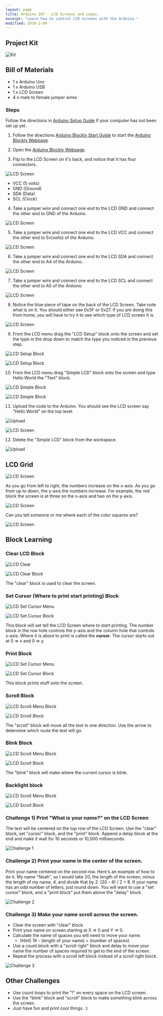 ```yaml
---
layout: page
title: Arduino 107 - LCD Screens and Loops.
excerpt: "Learn how to control LCD screens with the Arduino."
modified: 2018-2-09
---
```

## Project Kit

![Kit](/images/arduino-block/lesson-7/kit.jpg) 

## Bill of Materials

- 1 x Arduino Uno
- 1 x Arduino USB
- 1 x LCD Screen
- 4 x male to female jumper wires 

### Steps

Follow the directions in [Arduino Setup Guide](/arduino-setup) if your computer has not been set up yet.  

1) Follow the directions [Arduino Blockly Start Guide](/arduino-blockly-start) to start the [Arduino Blockly Webpage](http://localhost:3000).
 
2) Open the [Arduino Blockly Webpage](http://localhost:3000).

3) Flip to the LCD Screen on it's back, and notice that it has four connectors. 

![LCD Screen](/images/arduino-block/lesson-7/step3.jpg) 

- VCC (5 volts)
- GND (Ground)
- SDA (Data)
- SCL (Clock) 

4) Take a jumper wire and connect one end to the LCD GND and connect the other end to GND of the Arduino.

![LCD Screen](/images/arduino-block/lesson-7/step4.jpg) 

5) Take a jumper wire and connect one end to the LCD VCC and connect the other end to 5v(volts) of the Arduino.

![LCD Screen](/images/arduino-block/lesson-7/step5.jpg) 

6) Take a jumper wire and connect one end to the LCD SDA and connect the other end to A4 of the Arduino.

![LCD Screen](/images/arduino-block/lesson-7/step6.jpg) 

7) Take a jumper wire and connect one end to the LCD SCL and connect the other end to A5 of the Arduino.

![LCD Screen](/images/arduino-block/lesson-7/step7.jpg) 

8) Notice the blue piece of tape on the back of the LCD Screen.  Take note what is on it.  You should either see 0x3F or 0x27.  If you are doing this from home, you will have to try it to see which type of LCD screen it is.

![LCD Screen](/images/arduino-block/lesson-7/step8.jpg) 

9) From the LCD menu drag the "LCD Setup" block onto the screen and set the type in the drop down to match the type you noticed in the previous step.

![LCD Setup Block](/images/arduino-block/lesson-7/step9a.png) 

![LCD Setup Block](/images/arduino-block/lesson-7/step9b.png) 

10) From the LCD menu drag "Simple LCD" block onto the screen and type Hello World the "Text" block.

![LCD Simple Block](/images/arduino-block/lesson-7/step10a.png) 

![LCD Simple Block](/images/arduino-block/lesson-7/step10b.png) 

11) Upload the code to the Arduino.  You should see the LCD screen say "Hello World" on the top level.

![Upload](/images/arduino-block/lesson-7/step11a.png) 

![LCD Screen](/images/arduino-block/lesson-7/step11b.jpg) 

12) Delete the "Simple LCD" block from the workspace.

![Upload](/images/arduino-block/lesson-7/step12.png)

## LCD Grid 

![LCD Screen](/images/arduino-block/lesson-7/lcd-screen.png) 

As you go from left to right, the numbers increase on the x-axis.  As you go from up to down, the y-axis the numbers increase.  For example, the red block the screen is at three on the x-axis and two on the y-axis.

![LCD Screen](/images/arduino-block/lesson-7/lcd-screen-1.png) 

Can you tell someone or me where each of the color squares are?

![LCD Screen](/images/arduino-block/lesson-7/lcd-screen-2.png) 

## Block Learning

### Clear LCD Block

![LCD Clear](/images/arduino-block/lesson-7/lcd-clear-block-menu.png) 

![LCD Clear Block](/images/arduino-block/lesson-7/lcd-clear-block.png) 

The  "clear" block is used to clear the screen.

### Set Cursor (Where to print start printing) Block

![LCD Set Cursor Menu](/images/arduino-block/lesson-7/set-cursor-menu.png) 

![LCD Set Cursor Block](/images/arduino-block/lesson-7/set-cursor-block.png) 

This block will set tell the LCD Screen where to start printing.  The number block in the row hole controls the y-axis and the column hole that controls x-axis.  Where it is about to print is called the **cursor**.  The cursor starts out at 0 => x and 0 => y.
  
### Print Block

![LCD Set Cursor Menu](/images/arduino-block/lesson-7/menu-print-block.png) 

![LCD Set Cursor Block](/images/arduino-block/lesson-7/print-block.png) 

This block prints stuff onto the screen.

### Scroll Block

![LCD Scroll Menu Block](/images/arduino-block/lesson-7/scroll-block-menu.png) 

![LCD Scroll Block](/images/arduino-block/lesson-7/scroll-block.png) 

The "scroll" block will move all the text in one direction.  Use the arrow to determine which route the text will go.

### Blink Block

![LCD Scroll Menu Block](/images/arduino-block/lesson-7/blink-menu.png) 

![LCD Scroll Block](/images/arduino-block/lesson-7/blink-block.png) 

The "blink" block will make where the current cursor is blink.

### Backlight block

![LCD Scroll Menu Block](/images/arduino-block/lesson-7/backlight-menu.png) 

![LCD Scroll Block](/images/arduino-block/lesson-7/backlight-block.png) 

### Challenge 1) Print "What is your name?" on the LCD Screen

The text will be centered on the top row of the LCD Screen.  Use the "clear" block, set "cursor" block, and the "print" block.  Append a delay block at the end and make it wait for 10 seconds or 10,000 milliseconds.


![Challenge 1](/images/arduino-block/lesson-7/challenge-1.jpg) 


### Challenge 2) Print your name in the center of the screen.

Print your name centered on the second row.  Here's an example of how to do it.  My name "Noah", so I would take 20, the length of the screen, minus the length of my name, 4, and divide that by 2. (20 - 4) / 2 = 8.  If your name has an odd number of letters, just round down.  You will want to use a "set cursor" block, and a "print block" put them above the "delay" block. 

![Challenge 2](/images/arduino-block/lesson-7/challenge-2.jpg) 


### Challenge 3) Make your name scroll across the screen.

- Clear the screen with "clear" block.
- Print your name on screen starting at X => 0 and Y => 0.
- Calculate the name of spaces you will need to move your name. 
    - (Hint) 19 - (length of your name) = (number of spaces)
- Use a count block with a "scroll right" block and delay to move your name the number of spaces required to get to the end of the screen.
- Repeat the process with a scroll left block instead of a scroll right block.

![Challenge 3](/images/arduino-block/lesson-7/challenge-3.gif) 

## Other Challenges

- Use count loops to print the "!" on every space on the LCD screen.
- Use the "blink" block and "scroll" block to make something blink across the screen.  
- Just have fun and print cool things. :)